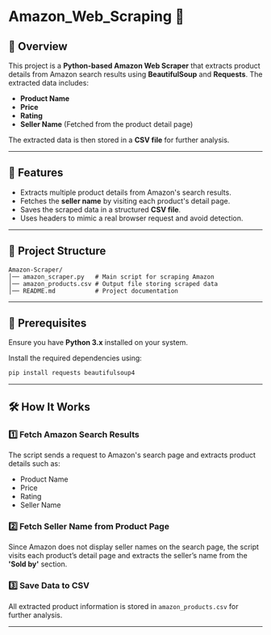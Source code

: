 # Amazon_Web_Scraping 🛒

## 📌 Overview

This project is a **Python-based Amazon Web Scraper** that extracts product details from Amazon search results using **BeautifulSoup** and **Requests**. The extracted data includes:

- **Product Name**
- **Price**
- **Rating**
- **Seller Name** (Fetched from the product detail page)

The extracted data is then stored in a **CSV file** for further analysis.

---

## 🚀 Features

- Extracts multiple product details from Amazon's search results.
- Fetches the **seller name** by visiting each product's detail page.
- Saves the scraped data in a structured **CSV file**.
- Uses headers to mimic a real browser request and avoid detection.

---

## 📂 Project Structure

```
Amazon-Scraper/
│── amazon_scraper.py   # Main script for scraping Amazon
│── amazon_products.csv # Output file storing scraped data
│── README.md           # Project documentation
```

---

## 🔧 Prerequisites

Ensure you have **Python 3.x** installed on your system.

Install the required dependencies using:

```bash
pip install requests beautifulsoup4
```

---

## 🛠️ How It Works

### 1️⃣ Fetch Amazon Search Results

The script sends a request to Amazon's search page and extracts product details such as:

- Product Name
- Price
- Rating
- Seller Name

### 2️⃣ Fetch Seller Name from Product Page

Since Amazon does not display seller names on the search page, the script visits each product’s detail page and extracts the seller’s name from the **'Sold by'** section.

### 3️⃣ Save Data to CSV

All extracted product information is stored in `amazon_products.csv` for further analysis.

---
